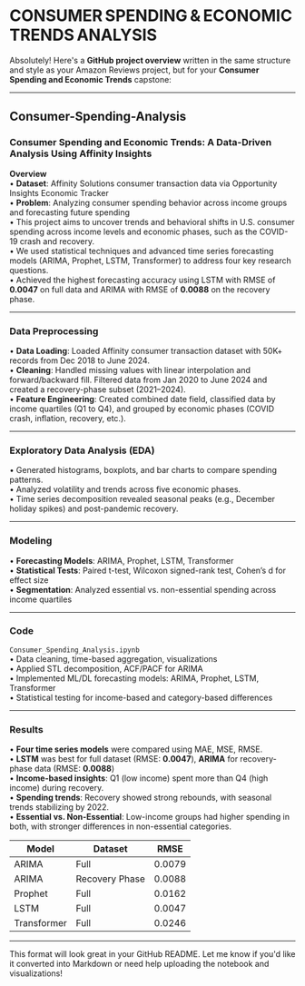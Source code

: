# CONSUMER SPENDING & ECONOMIC TRENDS ANALYSIS
Absolutely! Here's a **GitHub project overview** written in the same structure and style as your Amazon Reviews project, but for your **Consumer Spending and Economic Trends** capstone:

---

## Consumer-Spending-Analysis

### Consumer Spending and Economic Trends: A Data-Driven Analysis Using Affinity Insights

**Overview**  
• **Dataset**: Affinity Solutions consumer transaction data via Opportunity Insights Economic Tracker  
• **Problem**: Analyzing consumer spending behavior across income groups and forecasting future spending  
• This project aims to uncover trends and behavioral shifts in U.S. consumer spending across income levels and economic phases, such as the COVID-19 crash and recovery.  
• We used statistical techniques and advanced time series forecasting models (ARIMA, Prophet, LSTM, Transformer) to address four key research questions.  
• Achieved the highest forecasting accuracy using LSTM with RMSE of **0.0047** on full data and ARIMA with RMSE of **0.0088** on the recovery phase.

---

### Data Preprocessing  
• **Data Loading**: Loaded Affinity consumer transaction dataset with 50K+ records from Dec 2018 to June 2024.  
• **Cleaning**: Handled missing values with linear interpolation and forward/backward fill. Filtered data from Jan 2020 to June 2024 and created a recovery-phase subset (2021–2024).  
• **Feature Engineering**: Created combined date field, classified data by income quartiles (Q1 to Q4), and grouped by economic phases (COVID crash, inflation, recovery, etc.).

---

### Exploratory Data Analysis (EDA)  
• Generated histograms, boxplots, and bar charts to compare spending patterns.  
• Analyzed volatility and trends across five economic phases.  
• Time series decomposition revealed seasonal peaks (e.g., December holiday spikes) and post-pandemic recovery.

---

### Modeling  
• **Forecasting Models**: ARIMA, Prophet, LSTM, Transformer  
• **Statistical Tests**: Paired t-test, Wilcoxon signed-rank test, Cohen’s d for effect size  
• **Segmentation**: Analyzed essential vs. non-essential spending across income quartiles

---

### Code  
`Consumer_Spending_Analysis.ipynb`  
• Data cleaning, time-based aggregation, visualizations  
• Applied STL decomposition, ACF/PACF for ARIMA  
• Implemented ML/DL forecasting models: ARIMA, Prophet, LSTM, Transformer  
• Statistical testing for income-based and category-based differences  

---

### Results  
• **Four time series models** were compared using MAE, MSE, RMSE.  
• **LSTM** was best for full dataset (RMSE: **0.0047**), **ARIMA** for recovery-phase data (RMSE: **0.0088**)  
• **Income-based insights**: Q1 (low income) spent more than Q4 (high income) during recovery.  
• **Spending trends**: Recovery showed strong rebounds, with seasonal trends stabilizing by 2022.  
• **Essential vs. Non-Essential**: Low-income groups had higher spending in both, with stronger differences in non-essential categories.

| Model         | Dataset        | RMSE   |
|---------------|----------------|--------|
| ARIMA         | Full           | 0.0079 |
| ARIMA         | Recovery Phase | 0.0088 |
| Prophet       | Full           | 0.0162 |
| LSTM          | Full           | 0.0047 |
| Transformer   | Full           | 0.0246 |

---

This format will look great in your GitHub README. Let me know if you'd like it converted into Markdown or need help uploading the notebook and visualizations!

